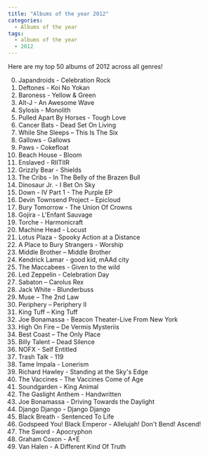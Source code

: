 ```yaml
---
title: "Albums of the year 2012"
categories:
  - Albums of the year
tags:
  - albums of the year
  - 2012
---
```


Here are my top 50 albums of 2012 across all genres!

0. Japandroids - Celebration Rock
0. Deftones - Koi No Yokan
0. Baroness - Yellow & Green
0. Alt-J - An Awesome Wave
0. Sylosis - Monolith
0. Pulled Apart By Horses - Tough Love
0. Cancer Bats - Dead Set On Living
0. While She Sleeps – This Is The Six
0. Gallows - Gallows
0. Paws - Cokefloat
0. Beach House - Bloom
0. Enslaved - RIITIIR
0. Grizzly Bear - Shields
0. The Cribs - In The Belly of the Brazen Bull
0. Dinosaur Jr. - I Bet On Sky
0. Down - IV Part 1 - The Purple EP
0. Devin Townsend Project – Epicloud
0. Bury Tomorrow - The Union Of Crowns
0. Gojira - L'Enfant Sauvage
0. Torche - Harmonicraft
0. Machine Head - Locust
0. Lotus Plaza - Spooky Action at a Distance
0. A Place to Bury Strangers - Worship
0. Middle Brother – Middle Brother
0. Kendrick Lamar - good kid, mAAd city
0. The Maccabees - Given to the wild
0. Led Zeppelin - Celebration Day
0. Sabaton – Carolus Rex
0. Jack White - Blunderbuss
0. Muse – The 2nd Law
0. Periphery – Periphery II
0. King Tuff – King Tuff
0. Joe Bonamassa - Beacon Theater-Live From New York
0. High On Fire – De Vermis Mysteriis
0. Best Coast – The Only Place
0. Billy Talent – Dead Silence
0. NOFX - Self Entitled
0. Trash Talk - 119
0. Tame Impala - Lonerism
0. Richard Hawley - Standing at the Sky's Edge
0. The Vaccines - The Vaccines Come of Age
0. Soundgarden - King Animal
0. The Gaslight Anthem - Handwritten
0. Joe Bonamassa - Driving Towards the Daylight
0. Django Django - Django Django
0. Black Breath - Sentenced To Life
0. Godspeed You! Black Emperor - Allelujah! Don't Bend! Ascend!
0. The Sword - Apocryphon
0. Graham Coxon - A+E
0. Van Halen - A Different Kind Of Truth